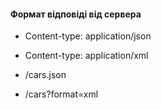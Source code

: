 #### Формат відповіді від сервера
	
- Content-type: application/json
	
- Content-type: application/xml

- /cars.json

- /cars?format=xml
